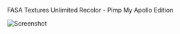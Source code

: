 FASA Textures Unlimited Recolor - Pimp My Apollo Edition

![Screenshot](https://i.imgur.com/mtopC1c.png)
